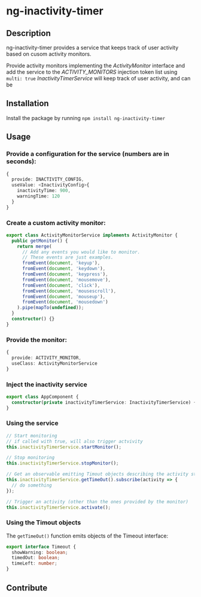 # ng-inactivity-timer

## Description

ng-inactivity-timer provides a service that keeps track of user activity based on cusom activity monitors.

Provide activity monitors implementing the _ActivityMonitor_ interface and add the service to the _ACTIVITY_MONITORS_ injection token list using `multi: true`
_InactivityTimerService_ will keep track of user activity, and can be

## Installation

Install the package by running
`npm install ng-inactivity-timer`

## Usage

### Provide a configuration for the service (numbers are in seconds):

```typescript
{
  provide: INACTIVITY_CONFIG,
  useValue: <InactivityConfig>{
    inactivityTime: 900,
    warningTime: 120
  }
}
```

### Create a custom activity monitor:

```typescript
export class ActivityMonitorService implements ActivityMonitor {
  public getMonitor() {
    return merge(
      // Add any events you would like to monitor.
      // These events are just examples.
      fromEvent(document, 'keyup'),
      fromEvent(document, 'keydown'),
      fromEvent(document, 'keypress'),
      fromEvent(document, 'mousemove'),
      fromEvent(document, 'click'),
      fromEvent(document, 'mousescroll'),
      fromEvent(document, 'mouseup'),
      fromEvent(document, 'mousedown')
    ).pipe(mapTo(undefined));
  }
  constructor() {}
}
```

### Provide the monitor:

```typescript
{
  provide: ACTIVITY_MONITOR,
  useClass: ActivityMonitorService
}
```

### Inject the inactivity service

```typescript
export class AppComponent {
  constructor(private inactivityTimerService: InactivityTimerService) {}
}
```

### Using the service

```typescript
// Start monitoring
// if called with true, will also trigger actvivity
this.inactivityTimerService.startMonitor();

// Stop monitoring
this.inactivityTimerService.stopMonitor();

// Get an observable emitting Timout objects describing the activity status
this.inactivityTimerService.getTimeOut().subscribe(activity => {
  // do something
});

// Trigger an activity (other than the ones provided by the monitor)
this.inactivityTimerService.activate();
```

### Using the Timout objects

The `getTimeOut()` function emits objects of the Timeout interface:

```typescript
export interface Timeout {
  showWarning: boolean;
  timedOut: boolean;
  timeLeft: number;
}
```

## Contribute
